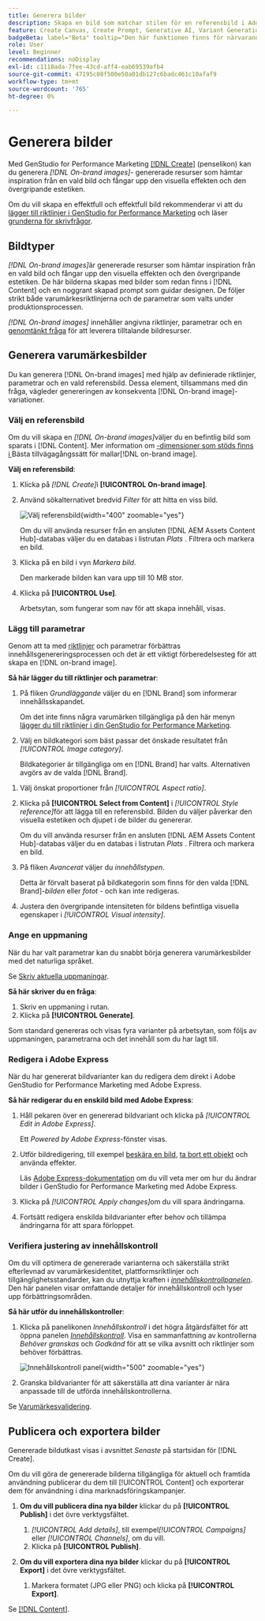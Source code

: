 ```yaml
---
title: Generera bilder
description: Skapa en bild som matchar stilen för en referensbild i Adobe [!DNL GenStudio] för Performance Marketing (Prestandamarknadsföring).
feature: Create Canvas, Create Prompt, Generative AI, Variant Generation, Content Generation
badgeBeta: label="Beta" tooltip="Den här funktionen finns för närvarande i Beta, så vissa funktioner kan vara begränsade eller kunna ändras."
role: User
level: Beginner
recommendations: noDisplay
exl-id: c1118ada-7fee-43cd-aff4-eab69539afb4
source-git-commit: 47195c08f500e50a01db127c6badc461c10afaf9
workflow-type: tm+mt
source-wordcount: '765'
ht-degree: 0%

---
```


# Generera bilder

Med GenStudio for Performance Marketing [[!DNL Create]](/help/user-guide/create/overview.md) (penselikon) kan du generera _[!DNL On-brand images]_- genererade resurser som hämtar inspiration från en vald bild och fångar upp den visuella effekten och den övergripande estetiken.<!-- [two types of images](#image-types) using GenStudio for Performance Marketing [[!DNL Create]](/help/user-guide/create/overview.md) (paintbrush icon)—_[!DNL On-brand images]_ and _[!DNL Similar images]_. -->

Om du vill skapa en effektfull och effektfull bild rekommenderar vi att du [lägger till riktlinjer i GenStudio for Performance Marketing](/help/user-guide/guidelines/add-guidelines.md) och läser [grunderna för skrivfrågor](/help/user-guide/effective-prompts.md).

## Bildtyper

_[!DNL On-brand images]_&#x200B;är genererade resurser som hämtar inspiration från en vald bild och fångar upp den visuella effekten och den övergripande estetiken. De här bilderna skapas med bilder som redan finns i [!DNL Content] och en noggrant skapad prompt som guidar designen. De följer strikt både varumärkesriktlinjerna och de parametrar som valts under produktionsprocessen.

_[!DNL On-brand images]_<!-- and _[!DNL Similar images]_ --> innehåller angivna riktlinjer, parametrar och en [genomtänkt fråga](/help/user-guide/effective-prompts.md) för att leverera tilltalande bildresurser.

<!-- * _[!DNL Similar images]_—Image assets created with strong similarity to an existing selected image available in [!DNL Content]. When generating similar images, GenStudio for Performance Marketing redesigns the selected image, giving slight variations on the content to provide variety and nuance. -->

## Generera varumärkesbilder

Du kan generera [!DNL On-brand images] med hjälp av definierade riktlinjer, parametrar och en vald referensbild. Dessa element, tillsammans med din fråga, vägleder genereringen av konsekventa [!DNL On-brand image]-variationer.

### Välj en referensbild

Om du vill skapa en _[!DNL On-brand images]_&#x200B;väljer du en befintlig bild som sparats i [!DNL Content]. Mer information om [-dimensioner som stöds finns i &#x200B;](/help/user-guide/content/best-practices-for-templates.md#follow-channel-specific-template-guidelines)Bästa tillvägagångssätt för mallar[!DNL on-brand image].

**Välj en referensbild**:

1. Klicka på _[!DNL Create]_&#x200B;i **[!UICONTROL On-brand image]**.
1. Använd sökalternativet bredvid _Filter_ för att hitta en viss bild.

   ![Välj referensbild](/help/assets/select-img.png){width="400" zoomable="yes"}

   Om du vill använda resurser från en ansluten [!DNL AEM Assets Content Hub]-databas väljer du en databas i listrutan _Plats_ . Filtrera och markera en bild.

1. Klicka på en bild i vyn _Markera bild_.

   Den markerade bilden kan vara upp till 10 MB stor.

1. Klicka på **[!UICONTROL Use]**.

   Arbetsytan, som fungerar som nav för att skapa innehåll, visas.

### Lägg till parametrar

Genom att ta med [riktlinjer](/help/user-guide/guidelines/overview.md) och parametrar förbättras innehållsgenereringsprocessen och det är ett viktigt förberedelsesteg för att skapa en [!DNL on-brand image].

**Så här lägger du till riktlinjer och parametrar**:

1. På fliken _Grundläggande_ väljer du en [!DNL Brand] som informerar innehållsskapandet.

   Om det inte finns några varumärken tillgängliga på den här menyn [lägger du till riktlinjer i din GenStudio for Performance Marketing](/help/user-guide/guidelines/add-guidelines.md).

1. Välj en bildkategori som bäst passar det önskade resultatet från _[!UICONTROL Image category]_.

   Bildkategorier är tillgängliga om en [!DNL Brand] har valts. Alternativen avgörs av de valda [!DNL Brand].

<!-- 1. _(Optional)_ Select a custom model from _[!UICONTROL Model]_.

   Models are available if you access to [custom models in Firefly](https://adobedx.slack.com/archives/CMF1JGMLY/p1743534402774569). The _Models_ list will be blank if you do not have access. -->

1. Välj önskat proportioner från _[!UICONTROL Aspect ratio]_.
1. Klicka på **[!UICONTROL Select from Content]** i _[!UICONTROL Style reference]_&#x200B;för att lägga till en referensbild. Bilden du väljer påverkar den visuella estetiken och djupet i de bilder du genererar.

   Om du vill använda resurser från en ansluten [!DNL AEM Assets Content Hub]-databas väljer du en databas i listrutan _Plats_ . Filtrera och markera en bild.

1. På fliken _Avancerat_ väljer du _innehållstypen_.

   Detta är förvalt baserat på bildkategorin som finns för den valda [!DNL Brand]-_bilden_ eller _fotot_ - och kan inte redigeras.

1. Justera den övergripande intensiteten för bildens befintliga visuella egenskaper i _[!UICONTROL Visual intensity]_.

### Ange en uppmaning

När du har valt parametrar kan du snabbt börja generera varumärkesbilder med det naturliga språket.

Se [Skriv aktuella uppmaningar](/help/user-guide/effective-prompts.md).

**Så här skriver du en fråga**:

1. Skriv en uppmaning i rutan.
1. Klicka på **[!UICONTROL Generate]**.

Som standard genereras och visas fyra varianter på arbetsytan, som följs av uppmaningen, parametrarna och det innehåll som du har lagt till.

### Redigera i Adobe Express

När du har genererat bildvarianter kan du redigera dem direkt i Adobe GenStudio for Performance Marketing med Adobe Express.

**Så här redigerar du en enskild bild med Adobe Express**:

1. Håll pekaren över en genererad bildvariant och klicka på _[!UICONTROL Edit in Adobe Express]_.

   Ett _Powered by Adobe Express_-fönster visas.

1. Utför bildredigering, till exempel [beskära en bild](https://helpx.adobe.com/se/express/create-and-edit-images/edit-images/crop-images.html), [ta bort ett objekt](https://helpx.adobe.com/se/express/create-and-edit-images/create-and-modify-with-generative-ai/remove-objects-generative-fill.html) och använda effekter.

   Läs [Adobe Express-dokumentation](https://helpx.adobe.com/se/express/user-guide.html) om du vill veta mer om hur du ändrar bilder i GenStudio for Performance Marketing med Adobe Express.

1. Klicka på _[!UICONTROL Apply changes]_&#x200B;om du vill spara ändringarna.
1. Fortsätt redigera enskilda bildvarianter efter behov och tillämpa ändringarna för att spara förloppet.

### Verifiera justering av innehållskontroll

Om du vill optimera de genererade varianterna och säkerställa strikt efterlevnad av varumärkesidentitet, plattformsriktlinjer och tillgänglighetsstandarder, kan du utnyttja kraften i [_innehållskontrollpanelen_](/help/user-guide/guidelines/brand-validation.md#content-check-panel). Den här panelen visar omfattande detaljer för innehållskontroll och lyser upp förbättringsområden.

**Så här utför du innehållskontroller**:

1. Klicka på panelikonen _Innehållskontroll_ i det högra åtgärdsfältet för att öppna panelen [_Innehållskontroll_](/help/user-guide/guidelines/brand-validation.md#content-check-panel). Visa en sammanfattning av kontrollerna *Behöver granskas* och *Godkänd* för att se vilka avsnitt och riktlinjer som behöver förbättras.

   ![_Innehållskontroll_ panel](/help/assets/content-check-img.png){width="500" zoomable="yes"}

1. Granska bildvarianter för att säkerställa att dina varianter är nära anpassade till de utförda innehållskontrollerna.

Se [Varumärkesvalidering](/help/user-guide/guidelines/brand-validation.md).

<!-- ## Generate Similar images

You can quickly generate images similar to a selected image within [!DNL Content] from the [!DNL Create] home.

**To create _[!DNL Similar images]_**:

1. In _[!DNL Create]_, click **[!UICONTROL Similar images]**.
1. Use the search option, adjacent to _Filter_, to find a specific image.

   To use assets from a connected [!DNL AEM Assets Content Hub] repository, choose a repository from the _Location_ drop-down menu. Filter and select one image.

1. In the _Select image_ view, click on an image.
1. Click **[!UICONTROL Use]**.

   The Canvas, which serves as the central hub for content creation, is displayed. Four image variations similar to the original selected image appear.

   ![Generate similar images](/help/assets/generate-similar.png){width="400" zoomable="yes"} -->

## Publicera och exportera bilder

Genererade bildutkast visas i avsnittet _Senaste_ på startsidan för [!DNL Create].

Om du vill göra de genererade bilderna tillgängliga för aktuell och framtida användning publicerar du dem till [!UICONTROL Content] och exporterar dem för användning i dina marknadsföringskampanjer.

1. **Om du vill publicera dina nya bilder** klickar du på **[!UICONTROL Publish]** i det övre verktygsfältet.
   1. _[!UICONTROL Add details]_, till exempel&#x200B;_[!UICONTROL Campaigns]_ eller _[!UICONTROL Channels]_, om du vill.
   1. Klicka på **[!UICONTROL Publish]**.

1. **Om du vill exportera dina nya bilder** klickar du på **[!UICONTROL Export]** i det övre verktygsfältet.
   1. Markera formatet (JPG eller PNG) och klicka på **[!UICONTROL Export]**.

Se [[!DNL Content]](/help/user-guide/content/overview.md#search-and-find-approved-content).
